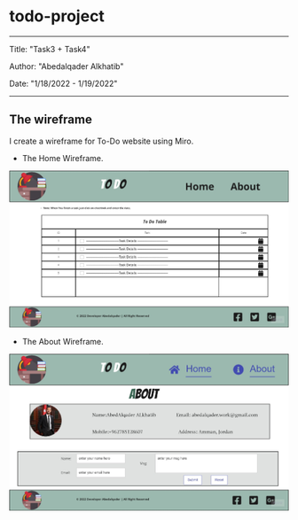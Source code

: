# todo-project

---

Title: "Task3 + Task4"

Author: "Abedalqader Alkhatib"

Date: "1/18/2022 - 1/19/2022"

---

## The wireframe

 I create a wireframe for To-Do website using Miro.

* The Home Wireframe.

!["Home Wireframe"](imgs/HomeWireframe.jpg)

* The About  Wireframe.

!["About Wireframe"](imgs/AboutWireframe.jpg)


